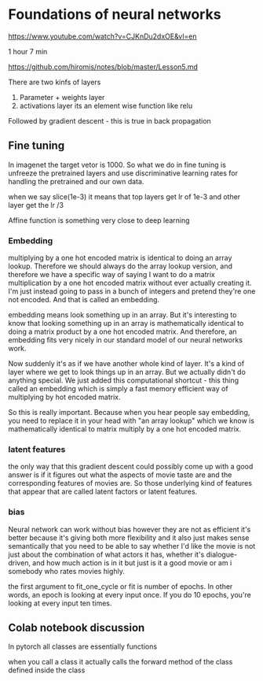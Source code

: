 # Foundations of neural networks
https://www.youtube.com/watch?v=CJKnDu2dxOE&vl=en

1 hour 7 min

https://github.com/hiromis/notes/blob/master/Lesson5.md


There are two kinfs of layers

1. Parameter + weights layer
2. activations layer
its an element wise function like relu

Followed by gradient descent - this is true in back propagation

## Fine tuning

In imagenet the target vetor is 1000. 
So what we do in fine tuning is unfreeze the pretrained layers and use discriminative learning rates for handling the pretrained and our own data.

when we say slice(1e-3) it means that top layers get lr of 1e-3 and other layer get the lr /3

Affine function is something very close to deep learning

### Embedding

multiplying by a one hot encoded matrix is identical to doing an array lookup. Therefore we should always do the array lookup version, and therefore we have a specific way of saying I want to do a matrix multiplication by a one hot encoded matrix without ever actually creating it. I'm just instead going to pass in a bunch of integers and pretend they're one not encoded. And that is called an embedding.

 embedding means look something up in an array. But it's interesting to know that looking something up in an array is mathematically identical to doing a matrix product by a one hot encoded matrix. And therefore, an embedding fits very nicely in our standard model of our neural networks work.

Now suddenly it's as if we have another whole kind of layer. It's a kind of layer where we get to look things up in an array. But we actually didn't do anything special. We just added this computational shortcut - this thing called an embedding which is simply a fast memory efficient way of multiplying by hot encoded matrix.

So this is really important. Because when you hear people say embedding, you need to replace it in your head with "an array lookup" which we know is mathematically identical to matrix multiply by a one hot encoded matrix.

### latent features
 the only way that this gradient descent could possibly come up with a good answer is if it figures out what the aspects of movie taste are and the corresponding features of movies are. So those underlying kind of features that appear that are called latent factors or latent features. 

### bias
Neural network can work without bias however they are not as efficient
 it's better because it's giving both more flexibility and it also just makes sense semantically that you need to be able to say whether I'd like the movie is not just about the combination of what actors it has, whether it's dialogue-driven, and how much action is in it but just is it a good movie or am i somebody who rates movies highly.

 the first argument to fit_one_cycle or fit is number of epochs. In other words, an epoch is looking at every input once. If you do 10 epochs, you're looking at every input ten times.

## Colab notebook discussion


In pytorch all classes are essentially functions

when you call a class it actually calls the forward method of the class defined inside the class

